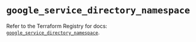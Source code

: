 # `google_service_directory_namespace`

Refer to the Terraform Registry for docs: [`google_service_directory_namespace`](https://registry.terraform.io/providers/hashicorp/google-beta/6.2.0/docs/resources/google_service_directory_namespace).

